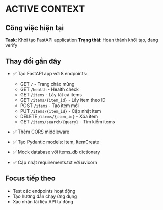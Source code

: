 # ACTIVE CONTEXT

## Công việc hiện tại
**Task**: Khởi tạo FastAPI application
**Trạng thái**: Hoàn thành khởi tạo, đang verify

## Thay đổi gần đây
- ✅ Tạo FastAPI app với 8 endpoints:
  - GET `/` - Trang chào mừng
  - GET `/health` - Health check  
  - GET `/items` - Lấy tất cả items
  - GET `/items/{item_id}` - Lấy item theo ID
  - POST `/items` - Tạo item mới
  - PUT `/items/{item_id}` - Cập nhật item
  - DELETE `/items/{item_id}` - Xóa item
  - GET `/items/search/{query}` - Tìm kiếm items

- ✅ Thêm CORS middleware
- ✅ Tạo Pydantic models: Item, ItemCreate
- ✅ Mock database với items_db dictionary
- ✅ Cập nhật requirements.txt với uvicorn

## Focus tiếp theo
- Test các endpoints hoạt động
- Tạo hướng dẫn chạy ứng dụng
- Xác nhận tài liệu API tự động
